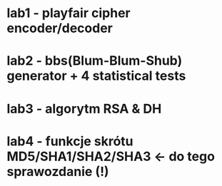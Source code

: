 # lab1 - playfair cipher encoder/decoder
# lab2 - bbs(Blum-Blum-Shub) generator + 4 statistical tests
# lab3 - algorytm RSA & DH
# lab4 - funkcje skrótu MD5/SHA1/SHA2/SHA3 <- do tego sprawozdanie (!)